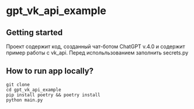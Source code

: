 # gpt_vk_api_example


## Getting started
Проект содержит код, созданный чат-ботом ChatGPT v.4.0 и содержит пример работы с vk_api.
Перед испольльзованием заполнить secrets.py


## How to run app locally?

```
git clone
cd gpt_vk_api_example
pip install poetry && poetry install
python main.py
```
